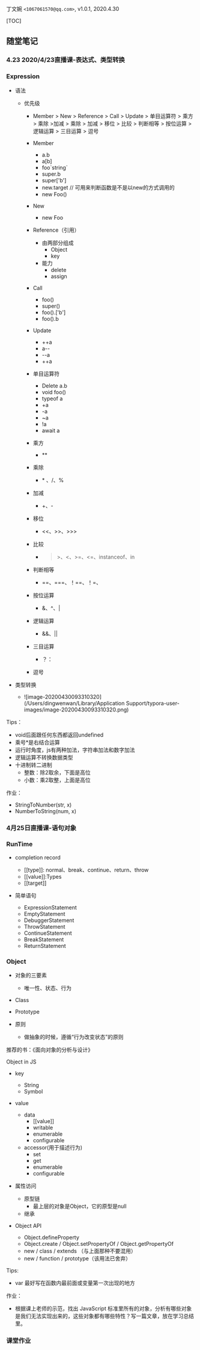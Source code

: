 丁文婉 `<1067061570@qq.com>`, v1.0.1,  2020.4.30

[TOC]

## 随堂笔记

### 4.23 2020/4/23直播课-表达式、类型转换

### Expression

- 语法

  - 优先级

    - Member > New > Reference > Call > Update > 单目运算符 > 乘方 > 乘除 >加减 > 乘除 > 加减 >  移位 > 比较 > 判断相等 > 按位运算 > 逻辑运算 > 三目运算 > 逗号

    - Member

      - a.b
      - a[b]
      - foo\`string\`
      - super.b 
      - super['b']
      - new.target // 可用来判断函数是不是以new的方式调用的
      - new Foo()

    - New

      - new Foo

    - Reference（引用）

      - 由两部分组成
        - Object
        - key
      - 能力
        - delete
        - assign

    - Call

      - foo()
      - super()
      - foo().['b']
      - foo().b

    - Update

      - ++a
      - a--
      - --a
      - ++a

    - 单目运算符

      - Delete a.b
      - void foo()
      - typeof a
      - +a
      - -a
      - ~a
      - !a
      - await a

    - 乘方

      - **

    - 乘除

      - \* 、/、%

    - 加减

      - +、-

    - 移位

      - <<、>>、>>>

    - 比较

      - > \>、<、>=、<=、instanceof、in

    - 判断相等

      - ==、===、！==、！=、

    - 按位运算

      - &、^、|

    - 逻辑运算

      - &&、||

    - 三目运算

      - ？：

    - 逗号

- 类型转换

  - ![image-20200430093310320](/Users/dingwenwan/Library/Application Support/typora-user-images/image-20200430093310320.png)

Tips：

- void后面跟任何东西都返回undefined
- 乘号*是右结合运算
- 运行时角度，js有两种加法，字符串加法和数字加法
- 逻辑运算不转换数据类型
- 十进制转二进制 
  - 整数：除2取余，下面是高位
  - 小数：乘2取整，上面是高位

作业：

- StringToNumber(str, x)
- NumberToString(num, x)



### 4月25日直播课-语句对象

### RunTime

- completion record
  - [[type]]: normal、break、continue、return、throw
  - [[value]]:Types
  - [[target]]

- 简单语句
  - ExpressionStatement
  - EmptyStatement
  - DebuggerStatement
  - ThrowStatement
  - ContinueStatement
  - BreakStatement
  - ReturnStatement

### Object

- 对象的三要素
  - 唯一性、状态、行为
- Class

- Prototype
- 原则
  - 做抽象的时候，遵循“行为改变状态”的原则

推荐的书：《面向对象的分析与设计》

Object in JS

- key
  - String
  - Symbol
- value
  - data
    - [[value]]
    - writable
    - enumerable
    - configurable
  - accessor(用于描述行为)
    - set
    - get
    - enumerable
    - configurable
- 属性访问
  - 原型链
    - 最上层的对象是Object，它的原型是null
  - 继承

- Object API
  - Object.defineProperty
  - Object.create / Object.setPropertyOf / Object.getPropertyOf
  - new / class / extends （与上面那种不要混用）
  - new / function / prototype（该用法已舍弃）

Tips:

- var 最好写在函数内最前面或变量第一次出现的地方

作业：

- 根据课上老师的示范，找出 JavaScript 标准里所有的对象，分析有哪些对象是我们无法实现出来的，这些对象都有哪些特性？写一篇文章，放在学习总结里。

### 课堂作业

